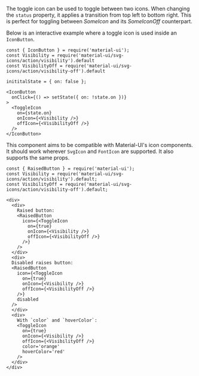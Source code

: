 The toggle icon can be used to toggle between two icons. When changing the `status` property, it applies a transition from top left to bottom right. This is perfect for toggling between _SomeIcon_ and its _SomeIconOff_ counterpart.

Below is an interactive example where a toggle icon is used inside an `IconButton`.

```
const { IconButton } = require('material-ui');
const Visibility = require('material-ui/svg-icons/action/visibility').default
const VisibilityOff = require('material-ui/svg-icons/action/visibility-off').default

inititalState = { on: false };

<IconButton
  onClick={() => setState({ on: !state.on })}
>
  <ToggleIcon
    on={state.on}
    onIcon={<Visibility />}
    offIcon={<VisibilityOff />}
  />
</IconButton>
```

This component aims to be compatible with Material-UI's icon components. It should work wherever `SvgIcon` and `FontIcon` are supported. It also supports the same props.

```
const { RaisedButton } = require('material-ui');
const Visibility = require('material-ui/svg-icons/action/visibility').default;
const VisibilityOff = require('material-ui/svg-icons/action/visibility-off').default;

<div>
  <div>
    Raised button:
    <RaisedButton
      icon={<ToggleIcon
        on={true}
        onIcon={<Visibility />}
        offIcon={<VisibilityOff />}
      />}
    />
  </div>
  <div>
  Disabled raises button:
  <RaisedButton
    icon={<ToggleIcon
      on={true}
      onIcon={<Visibility />}
      offIcon={<VisibilityOff />}
    />}
    disabled
  />
  </div>
  <div>
    With `color` and `hoverColor`:
    <ToggleIcon
      on={true}
      onIcon={<Visibility />}
      offIcon={<VisibilityOff />}
      color='orange'
      hoverColor='red'
    />
  </div>
</div>
```
